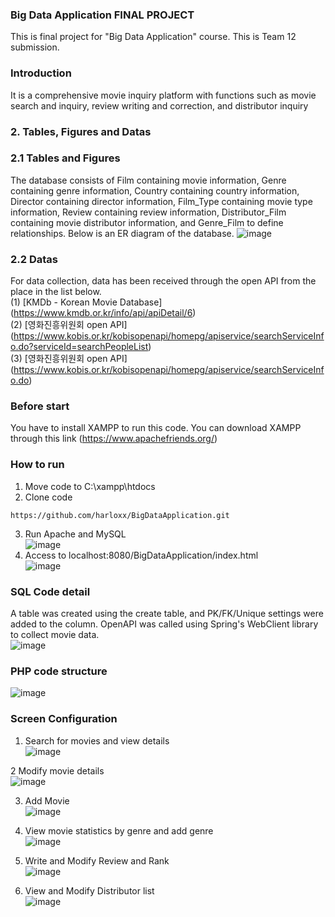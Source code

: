 ### Big Data Application FINAL PROJECT
This is final project for "Big Data Application" course. This is Team 12 submission. 

### Introduction
It is a comprehensive movie inquiry platform with functions such as movie search and inquiry, review writing and correction, and distributor inquiry

### 2. Tables, Figures and Datas
### 2.1 Tables and Figures
The database consists of Film containing movie information, Genre containing genre information, Country containing country information, Director containing director information, Film_Type containing movie type information, Review containing review information, Distributor_Film containing movie distributor information, and Genre_Film to define relationships. Below is an ER diagram of the database.
![image](https://user-images.githubusercontent.com/79822913/202718218-2d7433d0-237c-4d1d-87c3-8c8b275db4f2.png)


### 2.2 Datas
For data collection, data has been received through the open API from the place in the list below.  
(1) [KMDb - Korean Movie Database] (https://www.kmdb.or.kr/info/api/apiDetail/6)     
(2) [영화진흥위원회 open API] (https://www.kobis.or.kr/kobisopenapi/homepg/apiservice/searchServiceInfo.do?serviceId=searchPeopleList)     
(3) [영화진흥위원회 open API] (https://www.kobis.or.kr/kobisopenapi/homepg/apiservice/searchServiceInfo.do)      

### Before start
You have to install XAMPP to run this code. You can download XAMPP through this link (https://www.apachefriends.org/)

### How to run

1. Move code to C:\xampp\htdocs  
2. Clone code  
```
https://github.com/harloxx/BigDataApplication.git
```
3. Run Apache and MySQL   
![image](https://user-images.githubusercontent.com/79822913/202716599-2c1bf6ab-24d2-4ae1-a2a4-537c9d5615d0.png)
4. Access to localhost:8080/BigDataApplication/index.html    
![image](https://user-images.githubusercontent.com/79822913/202717442-e06508f6-5c5f-4088-ae9f-15fe6c55e990.png)

### SQL Code detail
A table was created using the create table, and PK/FK/Unique settings were added to the column. OpenAPI was called using Spring's WebClient library to collect movie data.    
![image](https://user-images.githubusercontent.com/79822913/202718740-d9f0e4b2-ebf0-4c72-b2d8-9ce0509d7ea1.png)



### PHP code structure    
![image](https://user-images.githubusercontent.com/79822913/202718620-08ed3707-5e2a-4044-870b-fcb3b3702d25.png)    

### Screen Configuration
1. Search for movies and view details  
![image](https://user-images.githubusercontent.com/79822913/202718305-6267eef0-08dd-4b2e-beeb-7d4f79bbcca7.png)      
 
2 Modify movie details    
![image](https://user-images.githubusercontent.com/79822913/202718415-fc512e51-dd63-4074-ad5c-82c513b3b24e.png)       

3. Add Movie     
![image](https://user-images.githubusercontent.com/79822913/202718429-9fd1deb2-c575-4167-812b-201edfe03250.png)       

4. View movie statistics by genre and add genre        
![image](https://user-images.githubusercontent.com/79822913/202718476-7bb96549-0e6b-4cf1-9c26-e537e28d65c6.png)         

5. Write and Modify Review and Rank        
![image](https://user-images.githubusercontent.com/79822913/202718542-31d0d9cd-5374-4f58-bc79-e37cc776e700.png)          

6. View and Modify Distributor list        
![image](https://user-images.githubusercontent.com/79822913/202718567-78751676-da45-4d2f-83cd-5d3ceb68fd09.png)    

